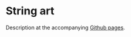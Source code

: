 # String art

Description at the accompanying <a href="https://tmrep.github.io/string-art/">Github pages</a>.